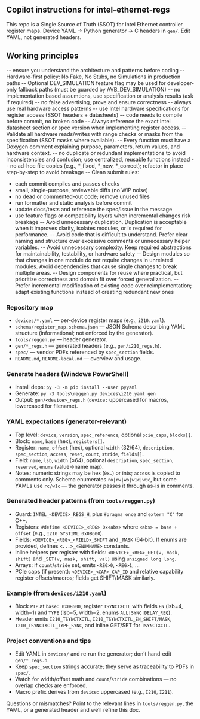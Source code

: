 ## Copilot instructions for intel-ethernet-regs

This repo is a Single Source of Truth (SSOT) for Intel Ethernet controller register maps. Device YAML → Python generator → C headers in `gen/`. Edit YAML, not generated headers.

## Working principles
-- ensure you understand the architecture and patterns before coding
-- Hardware-first policy: No Fake, No Stubs, no Simulations in production paths
-- Optional DEV_SIMULATION feature flag may be used for developer-only fallback paths (must be guarded by AVB_DEV_SIMULATION)
-- no implementation based assumtions, use specification or analysis results (ask if required)
-- no false advertising, prove and ensure correctness
-- always use real hardware access patterns
-- use Intel hardware specifications for register access (SSOT headers + datasheets)
-- code needs to compile before commit, no broken code
-- Always reference the exact Intel datasheet section or spec version when implementing register access.
-- Validate all hardware reads/writes with range checks or masks from the specification (SSOT masks where available).
-- Every function must have a Doxygen comment explaining purpose, parameters, return values, and hardware context.
-- no duplicate or redundant implementations to avoid inconsistencies and confusion; use centralized, reusable functions instead
-- no ad-hoc file copies (e.g., *_fixed, *_new, *_correct); refactor in place step-by-step to avoid breakage
-- Clean submit rules:
   - each commit compiles and passes checks
   - small, single-purpose, reviewable diffs (no WIP noise)
   - no dead or commented-out code; remove unused files
   - run formatter and static analysis before commit
   - update docs/tests and reference the spec/issue in the message
   - use feature flags or compatibility layers when incremental changes risk breakage
-- Avoid unnecessary duplication. Duplication is acceptable when it improves clarity, isolates modules, or is required for performance.
-- Avoid code that is difficult to understand. Prefer clear naming and structure over excessive comments or unnecessary helper variables.
-- Avoid unnecessary complexity. Keep required abstractions for maintainability, testability, or hardware safety
-- Design modules so that changes in one module do not require changes in unrelated modules. Avoid dependencies that cause single changes to break multiple areas.
-- Design components for reuse where practical, but prioritize correctness and domain fit over forced generalization.
-- Prefer incremental modification of existing code over reimplementation; adapt existing functions instead of creating redundant new ones

### Repository map
- `devices/*.yaml` — per‑device register maps (e.g., `i210.yaml`).
- `schema/register_map.schema.json` — JSON Schema describing YAML structure (informational; not enforced by the generator).
- `tools/reggen.py` — header generator.
- `gen/*_regs.h` — generated headers (e.g., `gen/i210_regs.h`).
- `spec/` — vendor PDFs referenced by `spec_section` fields.
- `README.md`, `README-local.md` — overview and usage.

### Generate headers (Windows PowerShell)
- Install deps: `py -3 -m pip install --user pyyaml`
- Generate: `py -3 tools\reggen.py devices\i210.yaml gen`
- Output: `gen/<device>_regs.h` (`device:` uppercased for macros, lowercased for filename).

### YAML expectations (generator-relevant)
- Top level: `device`, `version`, `spec_reference`, optional `pcie_caps`, `blocks[]`.
- Block: `name`, `base` (hex), `registers[]`.
- Register: `name`, `offset` (hex), optional `width` (32/64), `description`, `spec_section`, `access`, `reset`, `count`, `stride`, `fields[]`.
- Field: `name`, `lsb`, `width` (≤64), optional `description`, `spec_section`, `reserved`, `enums` (value→name map).
- Notes: numeric strings may be hex (`0x…`) or ints; `access` is copied to comments only. Schema enumerates `ro|rw|wo|w1c|w0c`, but some YAMLs use `rc/w1c` — the generator passes it through as-is in comments.

### Generated header patterns (from `tools/reggen.py`)
- Guard: `INTEL_<DEVICE>_REGS_H`, plus `#pragma once` and `extern "C"` for C++.
- Registers: `#define <DEVICE>_<REG> 0x<abs>` where `<abs> = base + offset` (e.g., `I210_SYSTIML 0x0B600`).
- Fields: `<DEVICE>_<REG>_<FIELD>_SHIFT` and `_MASK` (64‑bit). If enums are provided, defines `<...>_<ENUMNAME>` constants.
- Inline helpers per register with fields: `<DEVICE>_<REG>_GET(v, mask, shift)` and `_SET(v, mask, shift, val)` using `unsigned long long`.
- Arrays: if `count`/`stride` set, emits `<REG>0`, `<REG>1`, …
- PCIe caps (if present): `<DEVICE>_<CAP>_CAP_ID` and relative capability register offsets/macros; fields get SHIFT/MASK similarly.

### Example (from `devices/i210.yaml`)
- Block `PTP` at `base: 0x0B600`, register `TSYNCTXCTL` with fields `EN` (lsb=4, width=1) and `TYPE` (lsb=5, width=2, enums `ALL|SYNC|DELAY_REQ`).
- Header emits `I210_TSYNCTXCTL`, `I210_TSYNCTXCTL_EN_SHIFT/MASK`, `I210_TSYNCTXCTL_TYPE_SYNC`, and inline GET/SET for `TSYNCTXCTL`.

### Project conventions and tips
- Edit YAML in `devices/` and re‑run the generator; don’t hand‑edit `gen/*_regs.h`.
- Keep `spec_section` strings accurate; they serve as traceability to PDFs in `spec/`.
- Watch for width/offset math and `count`/`stride` combinations — no overlap checks are enforced.
- Macro prefix derives from `device:` uppercased (e.g., `I210`, `I211`).

Questions or mismatches? Point to the relevant lines in `tools/reggen.py`, the YAML, or a generated header and we’ll refine this doc.
